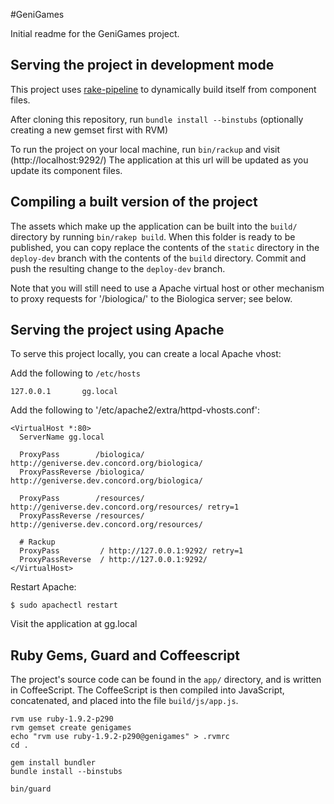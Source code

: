 #GeniGames

Initial readme for the GeniGames project.

## Serving the project in development mode

This project uses [rake-pipeline](https://github.com/livingsocial/rake-pipeline) to dynamically
build itself from component files.

After cloning this repository, run `bundle install --binstubs` (optionally creating a new gemset
first with RVM)

To run the project on your local machine, run `bin/rackup` and visit (http://localhost:9292/) The
application at this url will be updated as you update its component files.

## Compiling a built version of the project

The assets which make up the application can be built into the `build/` directory by running
`bin/rakep build`. When this folder is ready to be published, you can copy replace the contents of
the `static` directory in the `deploy-dev` branch with the contents of the `build` directory. Commit
and push the resulting change to the `deploy-dev` branch.

Note that you will still need to use a Apache virtual host or other mechanism to proxy requests for
'/biologica/' to the Biologica server; see below.

## Serving the project using Apache

To serve this project locally, you can create a local Apache vhost:

Add the following to `/etc/hosts`

    127.0.0.1       gg.local

Add the following to '/etc/apache2/extra/httpd-vhosts.conf':

    <VirtualHost *:80>
      ServerName gg.local

      ProxyPass        /biologica/ http://geniverse.dev.concord.org/biologica/
      ProxyPassReverse /biologica/ http://geniverse.dev.concord.org/biologica/

      ProxyPass        /resources/ http://geniverse.dev.concord.org/resources/ retry=1
      ProxyPassReverse /resources/ http://geniverse.dev.concord.org/resources/

      # Rackup
      ProxyPass         / http://127.0.0.1:9292/ retry=1
      ProxyPassReverse  / http://127.0.0.1:9292/
    </VirtualHost>

Restart Apache:

    $ sudo apachectl restart

Visit the application at gg.local

## Ruby Gems, Guard and Coffeescript

The project's source code can be found in the `app/` directory, and is written in CoffeeScript. The
CoffeeScript is then compiled into JavaScript, concatenated, and placed into the file
`build/js/app.js`.


    rvm use ruby-1.9.2-p290
    rvm gemset create genigames
    echo "rvm use ruby-1.9.2-p290@genigames" > .rvmrc
    cd .

    gem install bundler
    bundle install --binstubs

    bin/guard